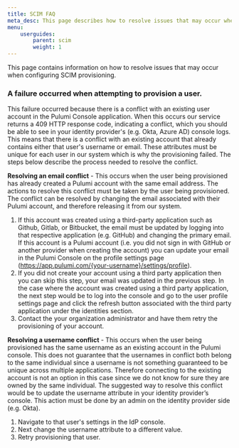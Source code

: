 ```yaml
---
title: SCIM FAQ
meta_desc: This page describes how to resolve issues that may occur when configuring SCIM provisioning
menu:
    userguides:
        parent: scim
        weight: 1
---
```


This page contains information on how to resolve issues that may occur when configuring SCIM provisioning.

### A failure occurred when attempting to provision a user.

This failure occurred because there is a conflict with an existing user account in the Pulumi Console application. When this occurs our service returns a 409 HTTP response code, indicating a conflict, which you should be able to see in your identity provider's (e.g. Okta, Azure AD) console logs. This means that there is a conflict with an existing account that already contains either that user's username or email. These attributes must be unique for each user in our system which is why the provisioning failed. The steps below describe the process needed to resolve the conflict.

**Resolving an email conflict** - This occurs when the user being provisioned has already created a Pulumi account with the same email address. The actions to resolve this conflict must be taken by the user being provisioned. The conflict can be resolved by changing the email associated with their Pulumi account, and therefore releasing it from our system.

1. If this account was created using a third-party application such as Github, Gitlab, or Bitbucket, the email must be updated by logging into that respective application (e.g. GitHub) and changing the primary email. If this account is a Pulumi account (i.e. you did not sign in with GitHub or another provider when creating the account) you can update your email in the Pulumi Console on the profile settings page (https://app.pulumi.com/{your-username}/settings/profile).
2. If you did not create your account using a third party application then you can skip this step, your email was updated in the previous step. In the case where the account was created using a third party application, the next step would be to log into the console and go to the user profile settings page and click the refresh button associated with the third party application under the identities section.
3. Contact the your organization administrator and have them retry the provisioning of your account.

**Resolving a username conflict** - This occurs when the user being provisioned has the same username as an existing account in the Pulumi console. This does not guarantee that the usernames in conflict both belong to the same individual since a username is not something guaranteed to be unique across multiple applications. Therefore connecting to the existing account is not an option in this case since we do not know for sure they are owned by the same individual. The suggested way to resolve this conflict would be to update the username attribute in your identity provider’s console. This action must be done by an admin on the identity provider side (e.g. Okta).

1. Navigate to that user's settings in the IdP console.
2. Next change the username attribute to a different value.
3. Retry provisioning that user.